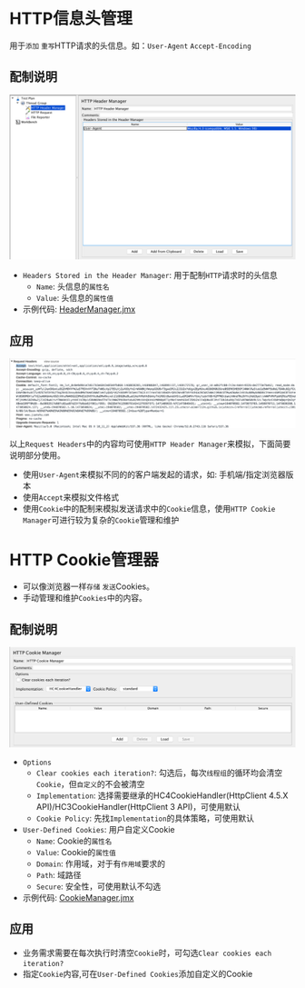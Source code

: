 # HTTP信息头管理

用于`添加` `重写`HTTP请求的头信息。如：`User-Agent` `Accept-Encoding`

## 配制说明
<img src='../img/HTTPHeaderManager.png'>

* `Headers Stored in the Header Manager`: 用于配制`HTTP`请求时的头信息
  * `Name`: 头信息的`属性名`
  * `Value`: 头信息的`属性值`
* 示例代码: [HeaderManager.jmx](../src/chapter3/HeaderManager.jmx)

## 应用

<img src='../img/HTTPRequestHeader.png'>

以上`Request Headers`中的内容均可使用`HTTP Header Manager`来模拟，下面简要说明部分使用。

* 使用`User-Agent`来模拟不同的的客户端发起的请求，如: 手机端/指定浏览器版本
* 使用`Accept`来模拟文件格式
* 使用`Cookie`中的配制来模拟发送请求中的`Cookie`信息，使用`HTTP Cookie Manager`可进行较为复杂的`Cookie`管理和维护


# HTTP Cookie管理器

* 可以像浏览器一样`存储` `发送`Cookies。
* 手动管理和维护`Cookies`中的内容。

## 配制说明
<img src='../img/HTTPCookieManager.png'>

* `Options`
  * `Clear cookies each iteration?`: 勾选后，每次`线程组`的循环均会清空`Cookie`，但`自定义`的不会被清空
  * `Implementation`: 选择需要继承的HC4CookieHandler(HttpClient 4.5.X API)/HC3CookieHandler(HttpClient 3 API)，可使用默认
  * `Cookie Policy`: 先找`Implementation`的具体策略，可使用默认
* `User-Defined Cookies`: 用户自定义Cookie
  * `Name`: Cookie的`属性名`
  * `Value`: Cookie的`属性值`
  * `Domain`: 作用域，对于有`作用域`要求的
  * `Path`: 域路径
  * `Secure`: 安全性，可使用默认不勾选
* 示例代码: [CookieManager.jmx](../src/chapter3/CookieManager.jmx)

## 应用

* 业务需求需要在每次执行时清空`Cookie`时，可勾选`Clear cookies each iteration?`
* 指定`Cookie`内容,可在`User-Defined Cookies`添加自定义的Cookie
